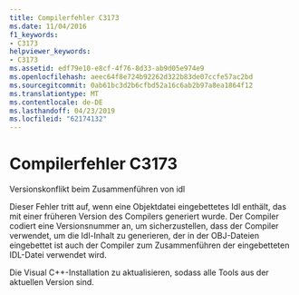 ```yaml
---
title: Compilerfehler C3173
ms.date: 11/04/2016
f1_keywords:
- C3173
helpviewer_keywords:
- C3173
ms.assetid: edf79e10-e8cf-4f76-8d33-ab9d05e974e9
ms.openlocfilehash: aeec64f8e724b92262d322b83de07ccfe57ac2bd
ms.sourcegitcommit: 0ab61bc3d2b6cfbd52a16c6ab2b97a8ea1864f12
ms.translationtype: MT
ms.contentlocale: de-DE
ms.lasthandoff: 04/23/2019
ms.locfileid: "62174132"
---
```

# <a name="compiler-error-c3173"></a>Compilerfehler C3173

Versionskonflikt beim Zusammenführen von idl

Dieser Fehler tritt auf, wenn eine Objektdatei eingebettetes Idl enthält, das mit einer früheren Version des Compilers generiert wurde. Der Compiler codiert eine Versionsnummer an, um sicherzustellen, dass der Compiler verwendet, um die Idl-Inhalt zu generieren, der in der OBJ-Dateien eingebettet ist auch der Compiler zum Zusammenführen der eingebetteten IDL-Datei verwendet wird.

Die Visual C++-Installation zu aktualisieren, sodass alle Tools aus der aktuellen Version sind.